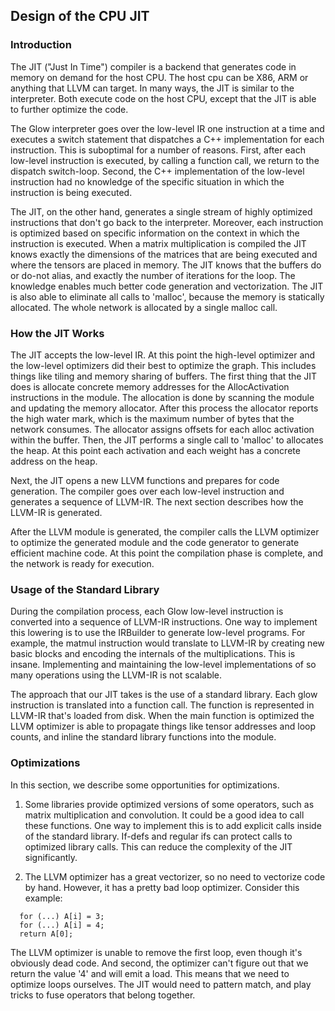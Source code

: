 ## Design of the CPU JIT

### Introduction

The JIT ("Just In Time") compiler is a backend that generates code in memory on
demand for the host CPU. The host cpu can be X86, ARM or anything that LLVM can
target. In many ways, the JIT is similar to the interpreter. Both execute code on
the host CPU, except that the JIT is able to further optimize the code.

The Glow interpreter goes over the low-level IR one instruction at a time and
executes a switch statement that dispatches a C++ implementation for each
instruction. This is suboptimal for a number of reasons. First, after each
low-level instruction is executed, by calling a function call,  we return to the
dispatch switch-loop.  Second, the C++ implementation of the low-level
instruction had no knowledge of the specific situation in which the instruction
is being executed.

The JIT, on the other hand, generates a single stream of highly optimized
instructions that don't go back to the interpreter.  Moreover, each instruction
is optimized based on specific information on the context in which the
instruction is executed.  When a matrix multiplication is compiled the JIT knows
exactly the dimensions of the matrices that are being executed and where the
tensors are placed in memory.  The JIT knows that the buffers do or do-not
alias, and exactly the number of iterations for the loop. The knowledge enables
much better code generation and vectorization. The JIT is also able to eliminate
all calls to 'malloc', because the memory is statically allocated. The whole
network is allocated by a single malloc call.

### How the JIT Works

The JIT accepts the low-level IR. At this point the high-level optimizer and the
low-level optimizers did their best to optimize the graph. This includes things
like tiling and memory sharing of buffers. The first thing that the JIT does is
allocate concrete memory addresses for the AllocActivation instructions in the
module. The allocation is done by scanning the module and updating the memory
allocator. After this process the allocator reports the high water mark, which
is the maximum number of bytes that the network consumes. The allocator assigns
offsets for each alloc activation within the buffer.  Then, the JIT performs a
single call to 'malloc' to allocates the heap. At this point each activation and
each weight has a concrete address on the heap.

Next, the JIT opens a new LLVM functions and prepares for code generation. The
compiler goes over each low-level instruction and generates a sequence of
LLVM-IR.  The next section describes how the LLVM-IR is generated.

After the LLVM module is generated, the compiler calls the LLVM optimizer to
optimize the generated module and the code generator to generate efficient
machine code. At this point the compilation phase is complete, and the network
is ready for execution.

### Usage of the Standard Library

During the compilation process, each Glow low-level instruction is converted into
a sequence of LLVM-IR instructions.  One way to implement this lowering is to
use the IRBuilder to generate low-level programs. For example, the matmul
instruction would translate to LLVM-IR by creating new basic blocks and encoding
the internals of the multiplications. This is insane. Implementing and
maintaining the low-level implementations of so many operations using the
LLVM-IR is not scalable.

The approach that our JIT takes is the use of a standard library. Each glow
instruction is translated into a function call. The function is represented in
LLVM-IR that's loaded from disk. When the main function is optimized the LLVM
optimizer is able to propagate things like tensor addresses and loop counts, and
inline the standard library functions into the module.

### Optimizations

In this section, we describe some opportunities for optimizations.

1. Some libraries provide optimized versions of some operators, such as matrix
multiplication and convolution. It could be a good idea to call these functions.
One way to implement this is to add explicit calls inside of the standard
library. If-defs and regular ifs can protect calls to optimized library calls.
This can reduce the complexity of the JIT significantly.

2. The LLVM optimizer has a great vectorizer, so no need to vectorize code by
hand. However, it has a pretty bad loop optimizer. Consider this example:

  ```
    for (...) A[i] = 3;
    for (...) A[i] = 4;
    return A[0];
  ```

The LLVM optimizer is unable to remove the first loop, even though it's
obviously dead code. And second, the optimizer can't figure out that we return
the value '4' and will emit a load. This means that we need to optimize loops
ourselves. The JIT would need to pattern match, and play tricks to fuse
operators that belong together.

